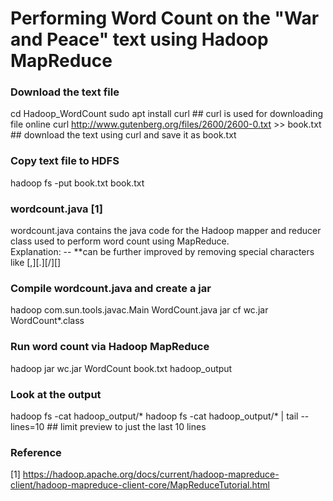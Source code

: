# Performing Word Count on the "War and Peace" text using Hadoop MapReduce
### Download the text file
cd Hadoop_WordCount
sudo apt install curl  ## curl is used for downloading file online
curl http://www.gutenberg.org/files/2600/2600-0.txt >> book.txt  ## download the text using curl and save it as book.txt

### Copy text file to HDFS
hadoop fs -put book.txt book.txt

### wordcount.java [1]
wordcount.java contains the java code for the Hadoop mapper and reducer class used to perform word count using MapReduce.  
Explanation: -- **can be further improved by removing special characters like [,][.][/][\]

### Compile wordcount.java and create a jar
hadoop com.sun.tools.javac.Main WordCount.java
jar cf wc.jar WordCount*.class

### Run word count via Hadoop MapReduce 
hadoop jar wc.jar WordCount book.txt hadoop_output

### Look at the output
hadoop fs -cat hadoop_output/* 
hadoop fs -cat hadoop_output/* | tail --lines=10  ## limit preview to just the last 10 lines


### Reference 
[1] <https://hadoop.apache.org/docs/current/hadoop-mapreduce-client/hadoop-mapreduce-client-core/MapReduceTutorial.html>